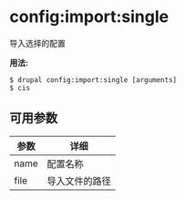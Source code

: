 # config:import:single
导入选择的配置

**用法:**
```
$ drupal config:import:single [arguments]
$ cis  
```

## 可用参数
参数 | 详细
---------|-------------
name | 配置名称
file | 导入文件的路径
